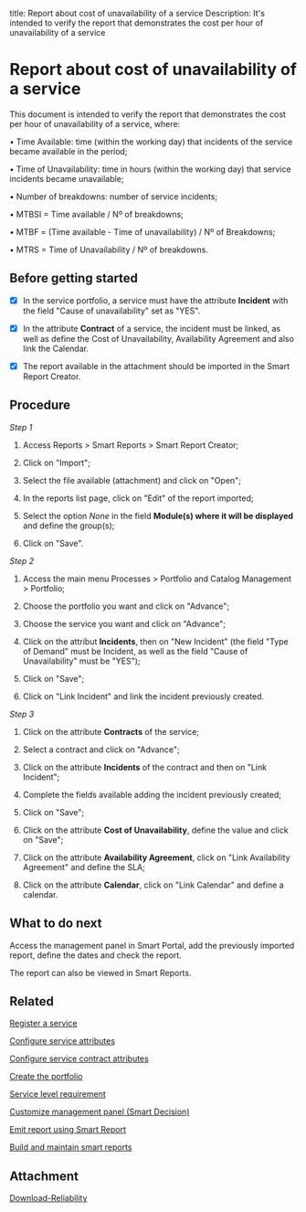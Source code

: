 title: Report about cost of unavailability of a service
Description: It's intended to verify the report that demonstrates the cost per hour of unavailability of a service
# Report about cost of unavailability of a service

This document is intended to verify the report that demonstrates the cost per hour of unavailability of a service, where:

•	Time Available: time (within the working day) that incidents of the service became available in the period;

•	Time of Unavailability: time in hours (within the working day) that service incidents became unavailable;

•	Number of breakdowns: number of service incidents;

•	MTBSI = Time available / Nº of breakdowns;

•	MTBF = (Time available - Time of unavailability) / Nº of Breakdowns;

•	MTRS = Time of Unavailability / Nº of breakdowns.

Before getting started
--------------------------

- [x] In the service portfolio, a service must have the attribute **Incident** with the
field "Cause of unavailability" set as "YES".

- [x] In the attribute **Contract** of a service, the incident must be linked,
as well as define the Cost of Unavailability, Availability Agreement and also
link the Calendar.

- [x] The report available in the attachment should be imported in the Smart Report
Creator.

Procedure
-------------

*Step 1*

1.  Access Reports \> Smart Reports \> Smart Report Creator;

2.  Click on "Import";

3.  Select the file available (attachment) and click on "Open";

4.  In the reports list page, click on "Edit" of the report imported;

5.  Select the option *None* in the field **Module(s) where it will be
    displayed** and define the group(s);

6.  Click on "Save".

*Step 2*

1.  Access the main menu Processes \> Portfolio and Catalog Management \>
    Portfolio;

2.  Choose the portfolio you want and click on "Advance";

3.  Choose the service you want and click on "Advance";

4.  Click on the attribut **Incidents**, then on "New Incident" (the field "Type
    of Demand" must be Incident, as well as the field "Cause of Unavailability"
    must be "YES");

5.  Click on "Save";

6.  Click on "Link Incident" and link the incident previously created.

*Step 3*

1.  Click on the attribute **Contracts** of the service;

2.  Select a contract and click on "Advance";

3.  Click on the attribute **Incidents** of the contract and then on "Link
    Incident";

4.  Complete the fields available adding the incident previously created;

5.  Click on "Save";

6.  Click on the attribute **Cost of Unavailability**, define the value and
    click on "Save";

7.  Click on the attribute **Availability Agreement**, click on "Link
    Availability Agreement" and define the SLA;

8.  Click on the attribute **Calendar**, click on "Link Calendar" and define a
    calendar.

What to do next
-------------------

Access the management panel in Smart Portal, add the previously imported report,
define the dates and check the report.

The report can also be viewed in Smart Reports.

Related
-----------

[Register a service](/en-us/4biz-helium/processes/portfolio-and-catalog/use/register-a-service.html)

[Configure service attributes](/en-us/4biz-helium/processes/portfolio-and-catalog/use/configure-services-attributes.html)

[Configure service contract attributes](/en-us/4biz-helium/processes/portfolio-and-catalog/use/service-contract-attributes.html)

[Create the portfolio](/en-us/4biz-helium/processes/portfolio-and-catalog/use/create-the-portfolio.html)

[Service level requirement](/en-us/4biz-helium/processes/service-level/use/service-level-requirement.html)

[Customize management panel (Smart Decision)](/en-us/4biz-helium/additional-features/reports/create/dashboard-customize-management-panel-smart-decision.html)

[Emit report using Smart Report](/en-us/4biz-helium/additional-features/reports/create/smart-reports/configuration/create-smart-report.html)

[Build and maintain smart reports](/en-us/4biz-helium/additional-features/reports/create/smart-reports/configuration/build-maintain-smart-report.html)


Attachment
---------

[Download-Reliability][1]



[1]:/en-us/4biz-helium/additional-features/reports/use/images/reliability.citreport
